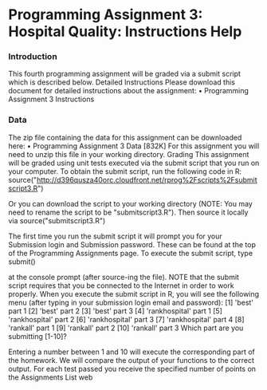 # Programming Assignment 3: Hospital Quality: Instructions Help  



### Introduction
This fourth programming assignment will be graded via a submit script which is described below. 
Detailed Instructions
Please download this document for detailed instructions about the assignment: • Programming Assignment 3 Instructions 

### Data
The zip file containing the data for this assignment can be downloaded here: • Programming Assignment 3 Data [832K] 
For this assignment you will need to unzip this file in your working directory. 
Grading
This assignment will be graded using unit tests executed via the submit script that you run on your computer. To obtain the submit script, run the following code in R: source("http://d396qusza40orc.cloudfront.net/rprog%2Fscripts%2Fsubmitscript3.R")

Or you can download the script to your working directory (NOTE: You may need to rename the script to be "submitscript3.R"). Then source it locally via source("submitscript3.R")

The first time you run the submit script it will prompt you for your Submission login and Submission password. These can be found at the top of the Programming Assignments page. To execute the submit script, type submit()

at the console prompt (after source-ing the file). NOTE that the submit script requires that you be connected to the Internet in order to work properly. When you execute the submit script in R, you will see the following menu (after typing in your submission login email and password): [1] 'best' part 1
[2] 'best' part 2
[3] 'best' part 3
[4] 'rankhospital' part 1
[5] 'rankhospital' part 2
[6] 'rankhospital' part 3
[7] 'rankhospital' part 4
[8] 'rankall' part 1
[9] 'rankall' part 2
[10] 'rankall' part 3
Which part are you submitting [1-10]? 

Entering a number between 1 and 10 will execute the corresponding part of the homework. We will compare the output of your functions to the correct output. For each test passed you receive the specified number of points on the Assignments List web 
